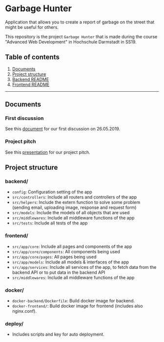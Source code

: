 # Garbage Hunter

Application that allows you to create a report of garbage on the street that might be useful for others.

This repository is the project `Garbage Hunter` that is made during the course "Advanced Web Development" in Hochschule Darmstadt in SS19.

## Table of contents

1. [Documents](#documents)
2. [Project structure](#project-structure)
3. [Backend README](./backend/README.md)
4. [Frontend README](./frontend/garbage-hunter-frontend/README.md)

---

## Documents

### First discussion

See this [document](https://docs.google.com/document/d/1pZcK6nOgmYxSbN2b9MdQSOWLhik8D2KYSkoZ8O7XWAs/edit?usp=sharing) for our first discussion on 26.05.2019.

### Project pitch

See this [presentation](https://docs.google.com/presentation/d/1I6PNRz_twv2VCshzv1o-vXBFN6c71CpDrIfRMc17KL8/edit?usp=sharing) for our project pitch.

## Project structure

### backend/

- `config`: Configuration setting of the app
- `src/controllers`: Include all routers and controllers of the app
- `src/helpers`: Include the extern function to solve some problem (sending email, uploading image, response and request form)
- `src/models`: Include the models of all objects that are used
- `src/middlewares`: Include all middleware functions of the app
- `src/tests`: Include all tests of the app

### frontend/

- `src/app/core`: Include all pages and components of the app
- `src/app/core/components`: All components being used
- `src/app/core/pages`: All pages being used
- `src/app/models`: Include all models & interfaces of the app
- `src/app/services`: Include all services of the app, to fetch data from the backend API or to put data in the backend API
- `src/middlewares`: Include all middleware functions of the app

### docker/

- `docker-backend/Dockerfile`: Build docker image for backend.
- `docker-frontend/`: Build docker image for frontend (includes also nginx.conf).

### deploy/

- Includes scripts and key for auto deployment.
